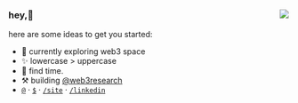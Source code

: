 
### hey,👋<img align="right" src="https://komarev.com/ghpvc/?username=sidharthpunathil&color=blueviolet">

here are some ideas to get you started:
- 🌱 currently exploring web3 space
- ✨ lowercase > uppercase
- 💎 find time.
- ⚒️ building [@web3research](https://github.com/0xWeb3Research)
- [`@`](mailto:sidharthpunathil714@gmail.com) · [`$`](https://www.buymeacoffee.com/sidharthp) · [`/site`](https://sidharthpunathil.github.io) · [`/linkedin`](https://linkedin.com/in/sidharthpunathil)
